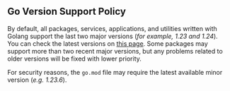 ## Go Version Support Policy

By default, all packages, services, applications, and utilities written with Golang support the last two major versions (_for example, 1.23 and 1.24_). You can check the latest versions on [this page](https://go.dev/dl/). Some packages may support more than two recent major versions, but any problems related to older versions will be fixed with lower priority.

For security reasons, the `go.mod` file may require the latest available minor version (_e.g. 1.23.6_).
